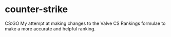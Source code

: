 # counter-strike
CS:GO
My attempt at making changes to the Valve CS Rankings formulae to make a more accurate and helpful ranking.
